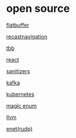 # open source

<a href="https://github.com/google/flatbuffers" target="_blank">flatbuffer</a>

<a href="https://github.com/recastnavigation/recastnavigation" target="_blank">recastnavigation</a>

<a href="https://github.com/wjakob/tbb" target="_blank">tbb</a>

<a href="https://github.com/facebook/react" target="_blank">react</a>

<a href="https://github.com/google/sanitizers" target="_blank">sanitizers</a>

<a href="https://github.com/apache/kafka" target="_blank">kafka</a>

<a href="https://github.com/kubernetes/kubernetes" target="_blank">kubernetes</a>

<a href="https://github.com/Neargye/magic_enum" target="_blank">magic enum</a>

<a href="https://github.com/llvm/llvm-project" target="_blank">llvm</a>

<a href="https://github.com/lsalzman/enet" target="_blank">enet(rudp)</a>

